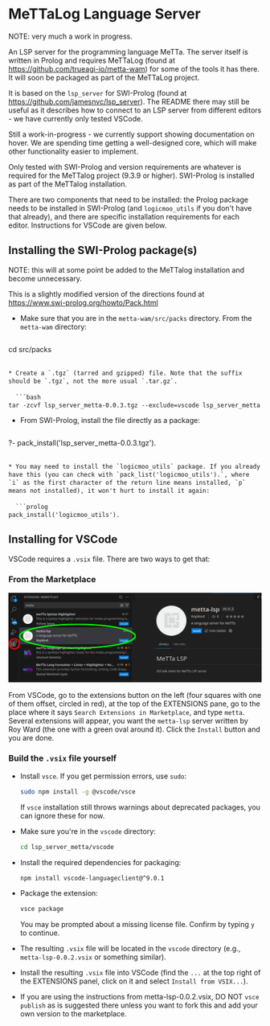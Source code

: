 # MeTTaLog Language Server

NOTE: very much a work in progress.

An LSP server for the programming language MeTTa. The server itself is written in Prolog and requires MeTTaLog (found at https://github.com/trueagi-io/metta-wam) for some of the tools it has there. It will soon be packaged as part of the MeTTaLog project.

It is based on the `lsp_server` for SWI-Prolog (found at https://github.com/jamesnvc/lsp_server). The README there may still be useful as it describes how to connect to an LSP server from different editors - we have currently only tested VSCode.

Still a work-in-progress - we currently support showing documentation on hover. We are spending time getting a well-designed core, which will make other functionality easier to implement.

Only tested with SWI-Prolog and version requirements are whatever is required for the MeTTalog project (9.3.9 or higher). SWI-Prolog is installed as part of the MeTTalog installation.

There are two components that need to be installed: the Prolog package needs to be installed in SWI-Prolog (and `logicmoo_utils` if you don't have that already), and there are specific installation requirements for each editor. Instructions for VSCode are given below.

## Installing the SWI-Prolog package(s)

NOTE: this will at some point be added to the MeTTalog installation and become unnecessary.

This is a slightly modified version of the directions found at https://www.swi-prolog.org/howto/Pack.html

* Make sure that you are in the `metta-wam/src/packs` directory. From the `metta-wam` directory:

  ```bash
cd src/packs
```

* Create a `.tgz` (tarred and gzipped) file. Note that the suffix should be `.tgz`, not the more usual `.tar.gz`.

  ```bash
tar -zcvf lsp_server_metta-0.0.3.tgz --exclude=vscode lsp_server_metta
```

* From SWI-Prolog, install the file directly as a package:

  ```prolog
?- pack_install('lsp_server_metta-0.0.3.tgz').
```

* You may need to install the `logicmoo_utils` package. If you already have this (you can check with `pack_list('logicmoo_utils').`, where `i` as the first character of the return line means installed, `p` means not installed), it won't hurt to install it again:

  ```prolog
pack_install('logicmoo_utils').
```

## Installing for VSCode

VSCode requires a `.vsix` file. There are two ways to get that:

### From the Marketplace

![screenshot](images/VSCode_lsp_install.png)

From VSCode, go to the extensions button on the left (four squares with one of them offset, circled in red), at the top of the EXTENSIONS pane, go to the place where it says `Search Extensions in Marketplace`, and type `metta`. Several extensions will appear, you want the `metta-lsp` server written by Roy Ward (the one with a green oval around it). Click the `Install` button and you are done.

### Build the `.vsix` file yourself

* Install `vsce`. If you get permission errors, use `sudo`:

  ```bash
  sudo npm install -g @vscode/vsce
  ```

  If `vsce` installation still throws warnings about deprecated packages, you can ignore these for now.

* Make sure you're in the `vscode` directory:

  ```bash
  cd lsp_server_metta/vscode
  ```

* Install the required dependencies for packaging:

  ```bash
  npm install vscode-languageclient@^9.0.1
  ```

* Package the extension:

  ```bash
  vsce package
  ```

  You may be prompted about a missing license file. Confirm by typing `y` to continue.

* The resulting `.vsix` file will be located in the `vscode` directory (e.g., `metta-lsp-0.0.2.vsix` or something similar).

* Install the resulting `.vsix` file into VSCode (find the `...` at the top right of the EXTENSIONS panel, click on it and select `Install from VSIX...`).

* If you are using the instructions from metta-lsp-0.0.2.vsix, DO NOT `vsce publish` as is suggested there unless you want to fork this and add your own version to the marketplace.

